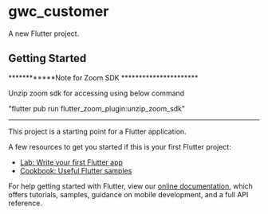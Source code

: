 # gwc_customer

A new Flutter project.

## Getting Started

************Note for Zoom SDK **********************

Unzip zoom sdk for accessing using below command

"flutter pub run flutter_zoom_plugin:unzip_zoom_sdk"


***************************************************

This project is a starting point for a Flutter application.

A few resources to get you started if this is your first Flutter project:

- [Lab: Write your first Flutter app](https://flutter.dev/docs/get-started/codelab)
- [Cookbook: Useful Flutter samples](https://flutter.dev/docs/cookbook)

For help getting started with Flutter, view our
[online documentation](https://flutter.dev/docs), which offers tutorials,
samples, guidance on mobile development, and a full API reference.
